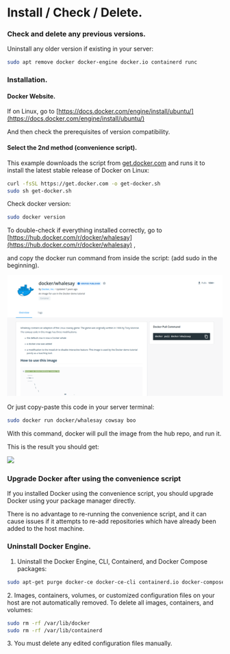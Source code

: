 # Install / Check / Delete.

### Check and delete any previous versions.

Uninstall any older version if existing in your server:

```bash
sudo apt remove docker docker-engine docker.io containerd runc 
```

### Installation.

#### Docker Website.

If on Linux, go to [https://docs.docker.com/engine/install/ubuntu/](https://docs.docker.com/engine/install/ubuntu/) &#x20;

And then check the prerequisites of version compatibility.

#### Select the 2nd method (convenience script).

This example downloads the script from [get.docker.com](https://get.docker.com/) and runs it to install the latest stable release of Docker on Linux:&#x20;

```bash
curl -fsSL https://get.docker.com -o get-docker.sh
sudo sh get-docker.sh 
```

Check docker version:

```bash
sudo docker version
```

To double-check if everything installed correctly, go to [https://hub.docker.com/r/docker/whalesay](https://hub.docker.com/r/docker/whalesay) , &#x20;

and copy the docker run command from inside the script:  (add sudo in the beginning).&#x20;

![](../.gitbook/assets/GetImage.png)

Or just copy-paste this code in your server terminal:

```bash
sudo docker run docker/whalesay cowsay boo 
```

With this command, docker will pull the image from the hub repo, and run it.

This is the result you should get:

![](../.gitbook/assets/GetImage\(1\).png)

### Upgrade Docker after using the convenience script

If you installed Docker using the convenience script, you should upgrade Docker using your package manager directly. &#x20;

There is no advantage to re-running the convenience script, and it can cause issues if it attempts to re-add repositories which have already been added to the host machine.&#x20;

### Uninstall Docker Engine.

1. Uninstall the Docker Engine, CLI, Containerd, and Docker Compose packages:

```bash
sudo apt-get purge docker-ce docker-ce-cli containerd.io docker-compose-plugin
```

2\. Images, containers, volumes, or customized configuration files on your host are not automatically removed. To delete all images, containers, and volumes:&#x20;

```bash
sudo rm -rf /var/lib/docker
sudo rm -rf /var/lib/containerd
```

3\. You must delete any edited configuration files manually.&#x20;
